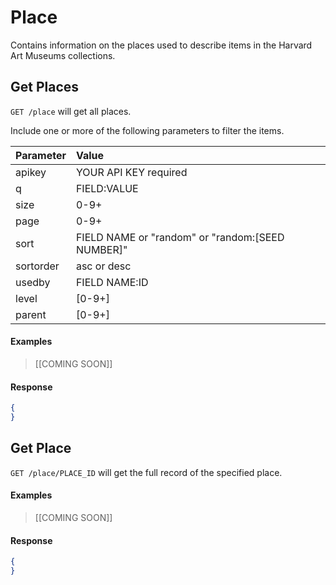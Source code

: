 # Place

Contains information on the places used to describe items in the Harvard Art Museums collections. 

## Get Places

`GET /place` will get all places.

Include one or more of the following parameters to filter the items.

| Parameter | Value |
| :--------- | :----- |
| apikey | YOUR API KEY required |
| q | FIELD:VALUE |
| size | 0-9+ |
| page | 0-9+ |
| sort | FIELD NAME or "random" or "random:[SEED NUMBER]" |
| sortorder | asc or desc |
| usedby | FIELD NAME:ID |
| level | [0-9+] |
| parent | [0-9+] |

#### Examples

> [[COMING SOON]]  
>  

#### Response

```json
{
}
```

## Get Place

`GET /place/PLACE_ID` will get the full record of the specified place.

#### Examples

> [[COMING SOON]]   
> 

#### Response

```json
{
}
```